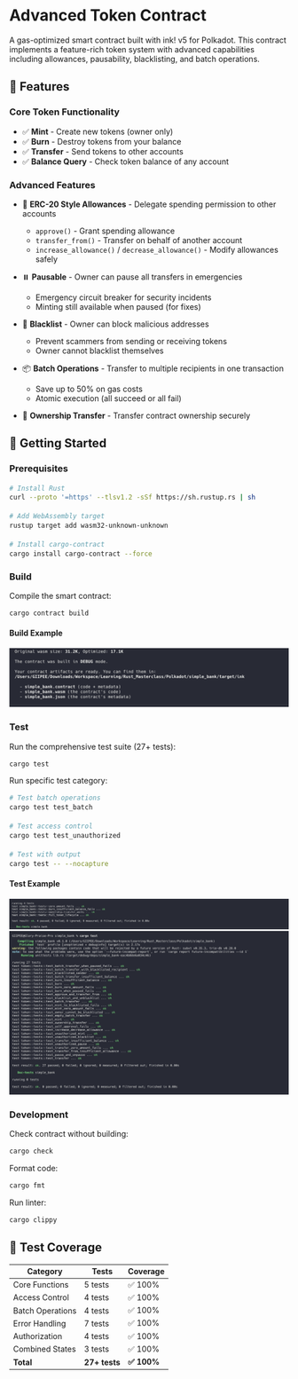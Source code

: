 # Advanced Token Contract

A  gas-optimized smart contract built with ink! v5 for Polkadot. This contract implements a feature-rich token system with advanced capabilities including allowances, pausability, blacklisting, and batch operations.

## 🌟 Features

### Core Token Functionality
- ✅ **Mint** - Create new tokens (owner only)
- ✅ **Burn** - Destroy tokens from your balance
- ✅ **Transfer** - Send tokens to other accounts
- ✅ **Balance Query** - Check token balance of any account

### Advanced Features
- 🔐 **ERC-20 Style Allowances** - Delegate spending permission to other accounts
  - `approve()` - Grant spending allowance
  - `transfer_from()` - Transfer on behalf of another account
  - `increase_allowance()` / `decrease_allowance()` - Modify allowances safely
  
- ⏸️ **Pausable** - Owner can pause all transfers in emergencies
  - Emergency circuit breaker for security incidents
  - Minting still available when paused (for fixes)
  
- 🚫 **Blacklist** - Owner can block malicious addresses
  - Prevent scammers from sending or receiving tokens
  - Owner cannot blacklist themselves
  
- 📦 **Batch Operations** - Transfer to multiple recipients in one transaction
  - Save up to 50% on gas costs
  - Atomic execution (all succeed or all fail)
  
- 👑 **Ownership Transfer** - Transfer contract ownership securely


## 🚀 Getting Started

### Prerequisites
```bash
# Install Rust
curl --proto '=https' --tlsv1.2 -sSf https://sh.rustup.rs | sh

# Add WebAssembly target
rustup target add wasm32-unknown-unknown

# Install cargo-contract
cargo install cargo-contract --force
```

### Build

Compile the smart contract:

```bash
cargo contract build
```


#### Build Example
![Build Output](images/build.png)

### Test

Run the comprehensive test suite (27+ tests):

```bash
cargo test
```

Run specific test category:
```bash
# Test batch operations
cargo test test_batch

# Test access control
cargo test test_unauthorized

# Test with output
cargo test -- --nocapture
```

#### Test Example
![Test Output 1](images/test.png)
![Test Output 2](images/test2.png)

### Development

Check contract without building:
```bash
cargo check
```

Format code:
```bash
cargo fmt
```

Run linter:
```bash
cargo clippy
```

## 🧪 Test Coverage

| Category | Tests | Coverage |
|----------|-------|----------|
| Core Functions | 5 tests | ✅ 100% |
| Access Control | 4 tests | ✅ 100% |
| Batch Operations | 4 tests | ✅ 100% |
| Error Handling | 7 tests | ✅ 100% |
| Authorization | 4 tests | ✅ 100% |
| Combined States | 3 tests | ✅ 100% |
| **Total** | **27+ tests** | **✅ 100%** |

